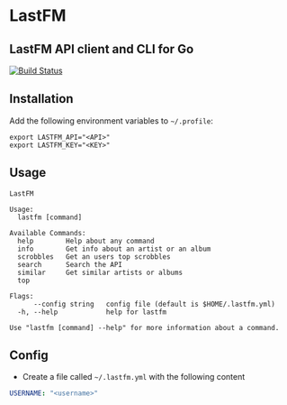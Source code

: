 # LastFM
## LastFM API client and CLI for Go 
[![Build Status](https://travis-ci.com/ptrkrlsrd/lastfm.svg?token=EC6EZTgzr1WN8mybj2yE&branch=master)](https://travis-ci.com/ptrkrlsrd/lastfm)

## Installation
Add the following environment variables to `~/.profile`:
```
export LASTFM_API="<API>"
export LASTFM_KEY="<KEY>"
```

## Usage
```
LastFM

Usage:
  lastfm [command]

Available Commands:
  help        Help about any command
  info        Get info about an artist or an album
  scrobbles   Get an users top scrobbles
  search      Search the API
  similar     Get similar artists or albums
  top         

Flags:
      --config string   config file (default is $HOME/.lastfm.yml)
  -h, --help            help for lastfm

Use "lastfm [command] --help" for more information about a command.
```

## Config
* Create a file called `~/.lastfm.yml` with the following content
``` yaml
USERNAME: "<username>"
```
